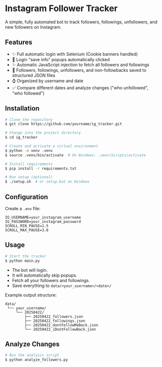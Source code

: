 # Instagram Follower Tracker

A simple, fully automated bot to track followers, followings, unfollowers, and new followers on Instagram.

## Features

- ✨ Full automatic login with Selenium (Cookie banners handled)
- 🔐 Login "save info" popups automatically clicked
- ✨ Automatic JavaScript injection to fetch all followers and followings
- 🔢 Followers, followings, unfollowers, and non-followbacks saved to structured JSON files
- ⌚ Organized by username and date
- ✅ Compare different dates and analyze changes ("who unfollowed", "who followed")

## Installation

```bash
# Clone the repository
$ git clone https://github.com/yourname/ig_tracker.git

# Change into the project directory
$ cd ig_tracker

# Create and activate a virtual environment
$ python -m venv .venv
$ source .venv/bin/activate  # On Windows: .venv\Scripts\activate

# Install requirements
$ pip install -r requirements.txt

# Run setup (optional)
$ ./setup.sh  # or setup.bat on Windows
```

## Configuration

Create a `.env` file:

```env
IG_USERNAME=your_instagram_username
IG_PASSWORD=your_instagram_password
SCROLL_MIN_PAUSE=1.5
SCROLL_MAX_PAUSE=3.0
```
## Usage

```bash
# Start the tracker
$ python main.py
```

- The bot will login.
- It will automatically skip popups.
- Fetch all your followers and followings.
- Save everything to `data/<your_username>/<date>/`

Example output structure:
```
data/
 └── your_username/
     └── 20250422/
         ├── 20250422_followers.json
         ├── 20250422_followings.json
         ├── 20250422_dontFollowMeBack.json
         └── 20250422_iDontFollowBack.json
```

## Analyze Changes

```bash
# Run the analysis script
$ python analyze_followers.py
```

